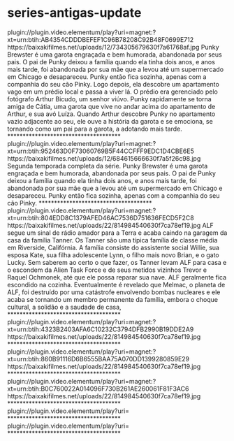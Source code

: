 # series-antigas-update

<item>
<title>[COLOR silver][B] Punky, a Levada da Breca 1° TEMPORADA [/COLOR][/B][COLOR BLUE]  FULL HD  [B][/COLOR][/B]</title>
<link>plugin://plugin.video.elementum/play?uri=magnet:?xt=urn:btih:AB4354CDDDBEFEF1C96B78208C92B48F0699E712</link>
<thumbnail>https://baixakifilmes.net/uploads/12/734305679630f7a61768af.jpg</thumbnail>
<fanart></fanart>
<info>Punky Brewster é uma garota engraçada e bem humorada, abandonada por seus pais. O pai de Punky deixou a família quando ela tinha dois anos, e anos mais tarde, foi abandonada por sua mãe que a levou até um supermercado em Chicago e desapareceu. Punky então fica sozinha, apenas com a companhia do seu cão Pinky. Logo depois, ela descobre um apartamento vago em um prédio local e passa a viver lá. O prédio era gerenciado pelo fotógrafo Arthur Bicudo, um senhor viúvo. Punky rapidamente se torna amiga de Cátia, uma garota que vive no andar acima do apartamento de Arthur, e sua avó Luíza. Quando Arthur descobre Punky no apartamento vazio adjacente ao seu, ele ouve a história da garota e se emociona, se tornando como um pai para a garota, a adotando mais tarde. </info>
</item> 
*************************************

<item>
<title>[COLOR silver][B]  Punky, a Levada da Breca 2° TEMPORADA [/COLOR][/B][COLOR BLUE]  FULL HD  [B][/COLOR][/B]</title>
<link>plugin://plugin.video.elementum/play?uri=magnet:?xt=urn:btih:952463D0F73060769B5F44CCFFF9EDC1D4CBE6E5</link>
<thumbnail>https://baixakifilmes.net/uploads/12/684615666630f7a5f26c98.jpg</thumbnail>
<fanart></fanart>
<info>Segunda temporada completa da série. Punky Brewster é uma garota engraçada e bem humorada, abandonada por seus pais. O pai de Punky deixou a família quando ela tinha dois anos, e anos mais tarde, foi abandonada por sua mãe que a levou até um supermercado em Chicago e desapareceu. Punky então fica sozinha, apenas com a companhia do seu cão Pinky. </info>
</item> 
*************************************

<item>
<title>[COLOR silver][B] ALF, o ETeimoso 1ª ATE 4° Temporada [/COLOR][/B][COLOR BLUE]  FULL HD  [B][/COLOR][/B]</title>
<link>plugin://plugin.video.elementum/play?uri=magnet:?xt=urn:btih:804EDD8C1379AFED46AC7536D751636FECD5F2C8</link>
<thumbnail>https://baixakifilmes.net/uploads/22/814984540630f7ca78ef19.jpg</thumbnail>
<fanart></fanart>
<info>ALF segue um sinal de rádio amador para a Terra e acaba caindo na garagem da casa da família Tanner. Os Tanner são uma típica família de classe média em Riverside, Califórnia. A família consiste do assistente social Willie, sua esposa Kate, sua filha adolescente Lynn, o filho mais novo Brian, e o gato Lucky. Sem saberem ao certo o que fazer, os Tanner levam ALF para casa e o escondem da Alien Task Force e de seus metidos vizinhos Trevor e Raquel Ochmonek, até que ele possa reparar sua nave. ALF geralmente fica escondido na cozinha. Eventualmente é revelado que Melmac, o planeta de ALF, foi destruído por uma catástrofe envolvendo bombas nucleares e ele acaba se tornando um membro permanente da família, embora o choque cultural, a solidão e a saudade de casa,</info>
</item> 
*************************************

<item>
<title>[COLOR silver][B]  ALF, o ETeimoso 2ª Temporada [/COLOR][/B][COLOR BLUE]  FULL HD  [B][/COLOR][/B]</title>
<link>plugin://plugin.video.elementum/play?uri=magnet:?xt=urn:btih:4323B2403AFA6C10232C3794DFB2990B19DDE2A9</link>
<thumbnail>https://baixakifilmes.net/uploads/22/814984540630f7ca78ef19.jpg</thumbnail>
<fanart></fanart>
<info></info>
</item> 
*************************************

<item>
<title>[COLOR silver][B]  ALF, o ETeimoso 3ª Temporada [/COLOR][/B][COLOR BLUE]  FULL HD  [B][/COLOR][/B]</title>
<link>plugin://plugin.video.elementum/play?uri=magnet:?xt=urn:btih:860B91116D6B6555BAA75A070DD1399280859E29</link>
<thumbnail>https://baixakifilmes.net/uploads/22/814984540630f7ca78ef19.jpg</thumbnail>
<fanart></fanart>
<info></info>
</item> 
*************************************

<item>
<title>[COLOR silver][B]  ALF, o ETeimoso 4ª Temporada [/COLOR][/B][COLOR BLUE]  FULL HD  [B][/COLOR][/B]</title>
<link>plugin://plugin.video.elementum/play?uri=magnet:?xt=urn:btih:B0C760022A014096F730B261AE260061F81F3AC6</link>
<thumbnail>https://baixakifilmes.net/uploads/22/814984540630f7ca78ef19.jpg</thumbnail>
<fanart></fanart>
<info></info>
</item> 
*************************************
<item>
<title>[COLOR silver][B]  [/COLOR][/B][COLOR BLUE]  FULL HD  [B][/COLOR][/B]</title>
<link>plugin://plugin.video.elementum/play?uri=</link>
<thumbnail></thumbnail>
<fanart></fanart>
<info></info>
</item> 
*************************************

<item>
<title>[COLOR silver][B]  [/COLOR][/B][COLOR BLUE]  FULL HD  [B][/COLOR][/B]</title>
<link>plugin://plugin.video.elementum/play?uri=</link>
<thumbnail></thumbnail>
<fanart></fanart>
<info></info>
</item> 
*************************************

